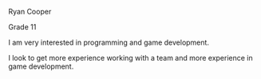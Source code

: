 Ryan Cooper

Grade 11

I am very interested in programming and game development.

I look to get more experience working with a team and more experience in game development.